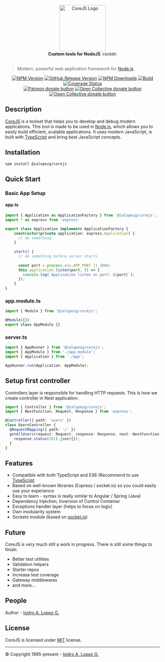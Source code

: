 <div align="center">
  <img height="150" src="https://ialopezg.com/packages/corejs/corejs-logo.png" alt="CoreJS Logo" />
</div>

<div align="center">
  <strong>Custom tools for NodeJS</strong> :rocket:
</div>
<br />

>  Modern, powerful web application framework for [Node.js](http://nodejs.org).
> 
<div align="center">

[![NPM Version][npm-image]][npm-url]
[![GitHub Release Version][github-release-image]][github-release]
[![NPM Downloads][downloads-image]][npm-url]
[![Build][travis-image]][travis-url]
[![Coverage Status][coveralls-image]][coveralls-url]
<br class="badge-separator" />
<span class="badge-patreon"><a href="https://patreon.com/ialopezg" title="Donate to this project using Patreon"><img src="https://img.shields.io/badge/patreon-donate-yellow.svg" alt="Patreon donate button" /></a></span>
<span class="badge-opencollective"><a href="https://opencollective.com/ialopezg" title="Donate to this project using Open Collective"><img src="https://img.shields.io/badge/open%20collective-donate-yellow.svg" alt="Open Collective donate button" /></a></span>
<span class="badge-paypal"><a href="https://www.paypal.me/isidrolopezg" title="Donate to this project using Open Collective"><img src="https://img.shields.io/badge/paypal-donate-yellow.svg" alt="Open Collective donate button" /></a></span>

</div>

## Description

[CoreJS](https://github.com/ialopezg/corejs) is a toolset that helps you to develop and debug modern applications. This tool is made to be used in [Node.js](https://nodejs.org), which allows you to easily build efficient, scalable applications. It uses modern JavaScript, is built with [TypeScript](https://typescriptlang.org) and bring best JavaScript concepts.

## Installation

  ```bash
  npm install @ialopezg/corejs
  ```


## Quick Start

### Basic App Setup

#### app.ts

```ts
import { Application as ApplicationFactory } from '@ialopezg/corejs';
import * as express from 'express'

export class Application implements ApplicationFactory {
    constructor(private application: express.Application) {
      // do something
    }
  
    start() {
      // do something before server starts
      
      const port = process.env.APP_PORT || 3000;
      this.application.listen(port, () => {
        console.log(`Application listen on port: ${port}`);
      });
    }
}
```

### app.module.ts

```ts
import { Module } from '@ialopezg/corejs';

@Module({})
export class AppModule {}
```

### server.ts

```ts
import { AppRunner } from '@ialopezg/corejs';
import { AppModule } from './app.module';
import { Application } from './app';

AppRunner.run(Application, AppModule);
```

## Setup first controller

Controllers layer is responsible for handling HTTP requests. This is how we create controller in Nest application:

```ts
import { Controller } from '@ialopezg/corejs';
import { NextFunction, Request, Response } from 'express';

@Controller({ path: 'users' })
class UsersController {
  @RequestMapping({ path: '/' })
  getAllUsers(request: Request, response: Response, next: NextFunction) {
    response.status(201).json({});
  }
}
```

## Features

- Compatible with both TypeScript and ES6 (Recommend to use [TypeScript](https://www.typescriptlang.org/)
- Based on well-known libraries (Express / socket.io) so you could easily use your experience
- Easy to learn - syntax is really similar to Angular / Spring (Java)
- Dependency Injection, Inversion of Control Container
- Exceptions handler layer (helps to focus on logic)
- Own modularity system
- Sockets module (based on [socket.io](https://github.com/socketio/socket.io))

## Future

CoreJS is very much still a work in progress. There is still some things to finish:

- Better test utilities
- Validation helpers
- Starter repos
- Increase test coverage
- Gateway middlewares
- and more...

## People

Author - [Isidro A. Lopez G.](https://github.com/ialopezg)

## License

CoreJS is licensed under [MIT](LICENSE) license.

---

&copy; Copyright 1995-present - [Isidro A. Lopez G.](https://ialopezg.com/)

[npm-image]: https://img.shields.io/npm/v/@ialopezg/corejs.svg
[npm-url]: https://npmjs.org/package/@ialopezg/corejs
[github-release]: https://github.com/ialopezg/corejs/releases
[github-release-image]: https://img.shields.io/github/v/release/ialopezg/corejs.svg?logo=github
[codecov-url]: https://codecov.io/gh/ialopezg/corejs/branch/main
[codecov-image]: https://codecov.io/gh/ialopezg/corejs/branch/main/graph/badge.svg
[downloads-image]: https://img.shields.io/npm/dm/@ialopezg/corejs.svg
[downloads-url]: https://npmcharts.com/compare/@ialopezg/corejs?minimal=true
[travis-url]: https://app.travis-ci.com/ialopezg/corejs.svg?branch=main
[travis-image]: https://app.travis-ci.com/ialopezg/corejs.svg?branch=main
[coveralls-image]: https://coveralls.io/repos/github/ialopezg/corejs/badge.svg?branch=main
[coveralls-url]: https://coveralls.io/github/ialopezg/corejs?branch=main
[contributors]: https://img.shields.io/badge/all_contributors-1-orange.svg?style=flat-square
[contributors-link]: #people
